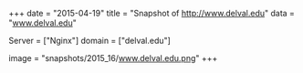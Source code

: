 
+++
date = "2015-04-19"
title = "Snapshot of http://www.delval.edu"
data = "www.delval.edu"

Server = ["Nginx"]
domain = ["delval.edu"]

  image = "snapshots/2015_16/www.delval.edu.png"
+++
#
